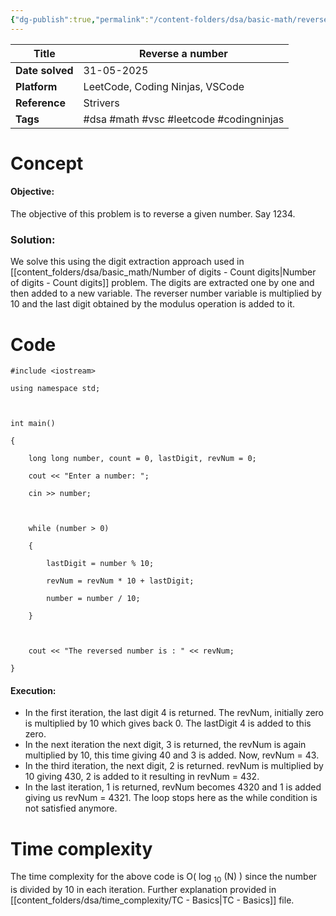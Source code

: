 ```yaml
---
{"dg-publish":true,"permalink":"/content-folders/dsa/basic-math/reverse-a-number/","updated":"2025-06-02T15:25:45.391+05:30"}
---
```


| **Title**       | Reverse a number                        |
| --------------- | --------------------------------------- |
| **Date solved** | 31-05-2025                              |
| **Platform**    | LeetCode, Coding Ninjas, VSCode         |
| **Reference**   | Strivers                                |
| **Tags**        | #dsa #math #vsc #leetcode #codingninjas |
# Concept

#### Objective: 

The objective of this problem is to reverse a given number. Say 1234.

### Solution:

We solve this using the digit extraction approach used in [[content_folders/dsa/basic_math/Number of digits - Count digits\|Number of digits - Count digits]] problem. The digits are extracted one by one and then added to a new variable. The reverser number variable is multiplied by 10 and the last digit obtained by the modulus operation is added to it.

# Code

```
#include <iostream>

using namespace std;

  

int main()

{

    long long number, count = 0, lastDigit, revNum = 0;

    cout << "Enter a number: ";

    cin >> number;

  

    while (number > 0)

    {

        lastDigit = number % 10;

        revNum = revNum * 10 + lastDigit;

        number = number / 10;

    }

  

    cout << "The reversed number is : " << revNum;

}
```

#### Execution:

- In the first iteration, the last digit 4 is returned. The revNum, initially zero is multiplied by 10 which gives back 0. The lastDigit 4 is added to this zero.
- In the next iteration the next digit, 3 is returned, the revNum is again multiplied by 10, this time giving 40 and 3 is added. Now, revNum = 43.
- In the third iteration, the next digit, 2 is returned. revNum is multiplied by 10 giving 430, 2 is added to it resulting in revNum = 432.
- In the last iteration, 1 is returned, revNum becomes 4320 and 1 is added giving us revNum = 4321. The loop stops here as the while condition is not satisfied anymore.

# Time complexity

The time complexity for the above code is O( log <sub>10</sub> (N) ) since the number is divided by 10 in each iteration. Further explanation provided in [[content_folders/dsa/time_complexity/TC - Basics\|TC - Basics]] file.